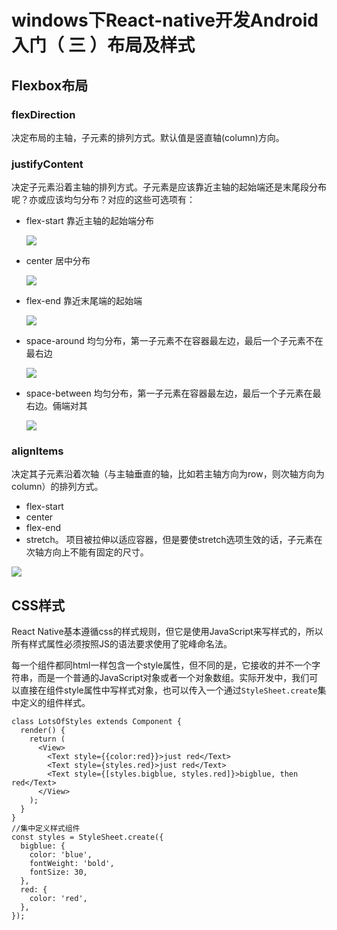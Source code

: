 # windows下React-native开发Android入门（ 三 ）布局及样式 #

## Flexbox布局 ##

### flexDirection ###

决定布局的主轴，子元素的排列方式。默认值是竖直轴(column)方向。

### justifyContent ###

决定子元素沿着主轴的排列方式。子元素是应该靠近主轴的起始端还是末尾段分布呢？亦或应该均匀分布？对应的这些可选项有：

- flex-start 靠近主轴的起始端分布
 
  ![](https://bigdots.github.io/blog/images/201601/flex-start.png)

- center 居中分布

  ![](https://bigdots.github.io/blog/images/201601/flex-center.png)

- flex-end 靠近末尾端的起始端

  ![](https://bigdots.github.io/blog/images/201601/flex-end.png)

- space-around  均匀分布，第一子元素不在容器最左边，最后一个子元素不在最右边

  ![](https://bigdots.github.io/blog/images/201601/flex-around.png)

- space-between 均匀分布，第一子元素在容器最左边，最后一个子元素在最右边。倆端对其

  ![](https://bigdots.github.io/blog/images/201601/flex-between.png)

### alignItems ###

决定其子元素沿着次轴（与主轴垂直的轴，比如若主轴方向为row，则次轴方向为column）的排列方式。

- flex-start
- center
- flex-end
- stretch。 项目被拉伸以适应容器，但是要使stretch选项生效的话，子元素在次轴方向上不能有固定的尺寸。

 ![](https://bigdots.github.io/blog/images/201601/align-items-stretch.png)

## CSS样式 ##

React Native基本遵循css的样式规则，但它是使用JavaScript来写样式的，所以所有样式属性必须按照JS的语法要求使用了驼峰命名法。

每一个组件都同html一样包含一个style属性，但不同的是，它接收的并不一个字符串，而是一个普通的JavaScript对象或者一个对象数组。实际开发中，我们可以直接在组件style属性中写样式对象，也可以传入一个通过`StyleSheet.create`集中定义的组件样式。

	class LotsOfStyles extends Component {
	  render() {
	    return (
	      <View>
	        <Text style={{color:red}}>just red</Text>
			<Text style={styles.red}>just red</Text>
	        <Text style={[styles.bigblue, styles.red]}>bigblue, then red</Text>
	      </View>
	    );
	  }
	}
	//集中定义样式组件
	const styles = StyleSheet.create({
	  bigblue: {
	    color: 'blue',
	    fontWeight: 'bold',
	    fontSize: 30,
	  },
	  red: {
	    color: 'red',
	  },
	});